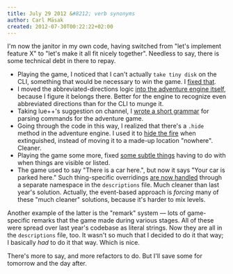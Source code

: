 ```yaml
---
title: July 29 2012 &#8212; verb synonyms
author: Carl Mäsak
created: 2012-07-30T00:22:22+02:00
---
```

I'm now the janitor in my own code, having switched from "let's implement
feature X" to "let's make it all fit nicely together". Needless to say, there
is some technical debt in there to repay.

* Playing the game, I noticed that I can't actually `take tiny disk` on the
  CLI, something that would be necessary to win the game. I [fixed
  that](https://github.com/masak/crypt/commit/ecdc8a1383fce9e6d9d03b85af743b8dc3ae3864).
* I moved the abbreviated-directions logic [into the adventure engine
  itself](https://github.com/masak/crypt/commit/4b750afb4cfe34dcf1f58cd4ea7fcdb12d0f866e),
  because I figure it belongs there. Better for the engine to recognize even
  abbreviated directions than for the CLI to munge it.
* Taking lue++'s suggestion on channel, I [wrote a short
  grammar](https://github.com/masak/crypt/commit/51cbe97931f4dd4a85f0846b7e1072dad043c39c)
  for parsing commands for the adventure game.
* Going through the code in this way, I realized that there's a `.hide` method
  in the adventure engine. I used it to [hide the
  fire](https://github.com/masak/crypt/commit/48e2a6f4b01c22117dabb3362805fa040753f479)
  when extinguished, instead of moving it to a made-up location "nowhere".
  Cleaner.
* Playing the game some more, fixed [some subtle
  things](https://github.com/masak/crypt/commit/f1219e1c1ca8ad49099e4656c76d7377a900ffff)
  having to do with when things are visible or listed.
* The game used to say "There is a car here.", but now it says "Your car is
  parked here." Such thing-specific overridings [are now
  handled](https://github.com/masak/crypt/commit/44ef4e38fa47a69830a54ed51f85b53c293ab56c)
  through a separate namespace in the `descriptions` file. Much cleaner than last
  year's solution. Actually, the event-based approach is *forcing* many of these
  "much cleaner" solutions, because it's harder to mix levels.

Another example of the latter is the "remark" system &mdash; lots of
game-specific remarks that the game made during various stages. All of these
were spread over last year's codebase as literal strings. Now they are all in
the `descriptions` file, too. It wasn't so much that I decided to do it that
way; I basically *had* to do it that way. Which is nice.

There's more to say, and more refactors to do. But I'll save some for tomorrow
and the day after.
